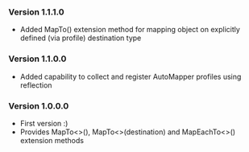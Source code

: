 ﻿### Version 1.1.1.0

*  Added MapTo() extension method for mapping object on explicitly defined (via profile) destination type

### Version 1.1.0.0

*  Added capability to collect and register AutoMapper profiles using reflection

### Version 1.0.0.0

*  First version :)
*  Provides MapTo<>(), MapTo<>(destination) and MapEachTo<>() extension methods